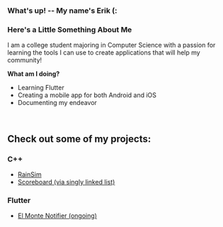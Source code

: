 ### What's up! -- My name's Erik (:

### Here's a Little Something About Me
I am a college student majoring in Computer Science with a passion for learning the tools I can use to create applications that will help my community! 

**What am I doing?**
- Learning Flutter
- Creating a mobile app for both Android and iOS
- Documenting my endeavor

<br>

## Check out some of my projects:
### C++
- <a href="https://github.com/erik-argueta/projects/tree/main/cpp/complex/RainSim">RainSim</a>
- <a href="https://github.com/erik-argueta/projects/tree/main/cpp/data-structures/scoreboard/singly-linked-list">Scoreboard (via singly linked list)</a>

### Flutter
- <a href="https://github.com/erik-argueta/projects/tree/main/App-Idea">El Monte Notifier (ongoing)</a>

<!---
erik-argueta/erik-argueta is a ✨ special ✨ repository because its `README.md` (this file) appears on your GitHub profile.
You can click the Preview link to take a look at your changes.
--->
